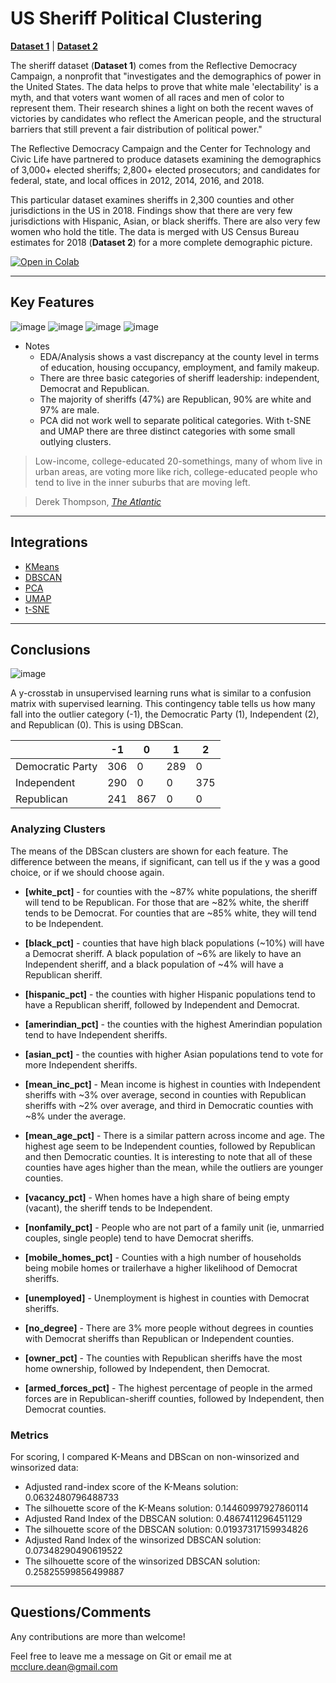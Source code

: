 
# US Sheriff Political Clustering

[**Dataset 1**](https://wholeads.us/%C2%A0) | [**Dataset 2**](https://console.cloud.google.com/marketplace/product/united-states-census-bureau/us-census-data?filter=solution-type:dataset&q=census&id=2c089839-2b4a-477a-962b-4a8b730d0a12) 

The sheriff dataset (**Dataset 1**) comes from the Reflective Democracy Campaign, a nonprofit that "investigates and the demographics of power in the United States. The data helps to prove that white male 'electability' is a myth, and that voters want women of all races and men of color to represent them. Their research shines a light on both the recent waves of victories by candidates who reflect the American people, and the structural barriers that still prevent a fair distribution of political power."

The Reflective Democracy Campaign and the Center for Technology and Civic Life have partnered to produce datasets examining the demographics of 3,000+ elected sheriffs; 2,800+ elected prosecutors; and candidates for federal, state, and local offices in 2012, 2014, 2016, and 2018.

This particular dataset examines sheriffs in 2,300 counties and other jurisdictions in the US in 2018. Findings show that there are very few jurisdictions with Hispanic, Asian, or black sheriffs. There are also very few women who hold the title. The data is merged with US Census Bureau estimates for 2018 (**Dataset 2**) for a more complete demographic picture.

[![Open in Colab](https://colab.research.google.com/assets/colab-badge.svg)](https://drive.google.com/file/d/1mBKHQMyzfCV8HyWhkhqWvo17tjd97nks/view?usp=sharing)


----

## Key Features

![image](https://storage.googleapis.com/sheriff_data/sheriff_race.png)
![image](https://storage.googleapis.com/sheriff_data/sheriff_gender.png)
![image](https://storage.googleapis.com/sheriff_data/class_dist.png)
![image](https://storage.googleapis.com/sheriff_data/corr_chart.png)


- Notes
	* EDA/Analysis shows a vast discrepancy at the county level in terms of education, housing occupancy, employment, and family makeup.
	* There are three basic categories of sheriff leadership: independent, Democrat and Republican.
	* The majority of sheriffs (47%) are Republican, 90% are white and 97% are male.
	* PCA did not work well to separate political categories. With t-SNE and UMAP there are three distinct categories with some small outlying clusters.

>Low-income, college-educated 20-somethings, many of whom live in urban areas, are voting more like rich, college-educated people who tend to live in the inner suburbs that are moving left.

>Derek Thompson, [*The Atlantic*](https://www.theatlantic.com/ideas/archive/2020/11/2020-election-results-prove-density-destiny/617027/)

----

## Integrations

* [KMeans](https://scikit-learn.org/stable/modules/generated/sklearn.cluster.KMeans.html)
* [DBSCAN](https://scikit-learn.org/stable/modules/generated/sklearn.cluster.DBSCAN.html)
* [PCA](https://scikit-learn.org/stable/modules/generated/sklearn.decomposition.PCA.html)
* [UMAP](https://umap-learn.readthedocs.io/en/latest/how_umap_works.html)
* [t-SNE](https://scikit-learn.org/stable/modules/generated/sklearn.manifold.TSNE.html)

----

## Conclusions

![image](https://storage.googleapis.com/sheriff_data/clustering_results_t-SNE.png)

A y-crosstab in unsupervised learning runs what is similar to a confusion matrix with supervised learning. This contingency table tells us how many fall into the outlier category (-1), the Democratic Party (1), Independent (2), and Republican (0). This is using DBScan.

|	|-1|	0|	1|	2|
|-------|---|----|-------|-------|			
|Democratic Party|306|	0|	289|	0|
|Independent|	290|	0|	0|	375|
|Republican|	241|	867|	0|	0|

### Analyzing Clusters

The means of the DBScan clusters are shown for each feature. The difference between the means, if significant, can tell us if the y was a good choice, or if we should choose again.

* __[white_pct]__ - for counties with the ~87% white populations, the sheriff will tend to be Republican. For those that are ~82% white, the sheriff tends to be Democrat. For counties that are ~85% white, they will tend to be Independent.

* __[black_pct]__ - counties that have high black populations (~10%) will have a Democrat sheriff. A black population of ~6% are likely to have an Independent sheriff, and a black population of ~4% will have a Republican sheriff.   

* __[hispanic_pct]__ - the counties with higher Hispanic populations tend to have a Republican sheriff, followed by Independent and Democrat.

* __[amerindian_pct]__ - the counties with the highest Amerindian population tend to have Independent sheriffs.

* __[asian_pct]__ - the counties with higher Asian populations tend to vote for more Independent sheriffs. 

* __[mean_inc_pct]__ - Mean income is highest in counties with Independent sheriffs with ~3% over average, second in counties with Republican sheriffs with ~2% over average, and third in Democratic counties with ~8% under the average.

* __[mean_age_pct]__ - There is a similar pattern across income and age. The highest age seem to be Independent counties, followed by Republican and then Democratic counties. It is interesting to note that all of these counties have ages higher than the mean, while the outliers are younger counties.

* __[vacancy_pct]__ - When homes have a high share of being empty (vacant), the sheriff tends to be Independent. 

* __[nonfamily_pct]__ - People who are not part of a family unit (ie, unmarried couples, single people) tend to have Democrat sheriffs. 

* __[mobile_homes_pct]__ - Counties with a high number of households being mobile homes or trailerhave a higher likelihood of Democrat sheriffs. 

* __[unemployed]__ - Unemployment is highest in counties with Democrat sheriffs.

* __[no_degree]__ - There are 3% more people without degrees in counties with Democrat sheriffs than Republican or Independent counties.

* __[owner_pct]__ - The counties with Republican sheriffs have the most home ownership, followed by Independent, then Democrat.

* __[armed_forces_pct]__ - The highest percentage of people in the armed forces are in Republican-sheriff counties, followed by Independent, then Democrat counties.

### Metrics

For scoring, I compared K-Means and DBScan on non-winsorized and winsorized data: 

* Adjusted rand-index score of the K-Means solution: 0.0632480796488733
* The silhouette score of the K-Means solution: 0.14460997927860114
* Adjusted Rand Index of the DBSCAN solution: 0.4867411296451129
* The silhouette score of the DBSCAN solution: 0.01937317159934826
* Adjusted Rand Index of the winsorized DBSCAN solution: 0.07348290490619522
* The silhouette score of the winsorized DBSCAN solution: 0.25825599856499887


----

## Questions/Comments

Any contributions are more than welcome!

Feel free to leave me a message on Git or email me at mcclure.dean@gmail.com


